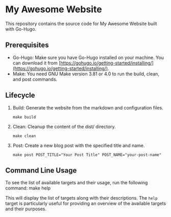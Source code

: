 # My Awesome Website

This repository contains the source code for My Awesome Website built with Go-Hugo.

## Prerequisites

- Go-Hugo: Make sure you have Go-Hugo installed on your machine. You can download it from [https://gohugo.io/getting-started/installing/](https://gohugo.io/getting-started/installing/).
- Make: You need GNU Make version 3.81 or 4.0 to run the build, clean, and post commands.

## Lifecycle

1. Build: Generate the website from the markdown and configuration files.
    ```
    make build
    ```

2. Clean: Cleanup the content of the dist/ directory.
    ```
    make clean
    ```

3. Post: Create a new blog post with the specified title and name.
    ```
    make post POST_TITLE="Your Post Title" POST_NAME="your-post-name"
    ```

## Command Line Usage

To see the list of available targets and their usage, run the following command:
make help

This will display the list of targets along with their descriptions. The `help` target is particularly useful for providing an overview of the available targets and their purposes.



